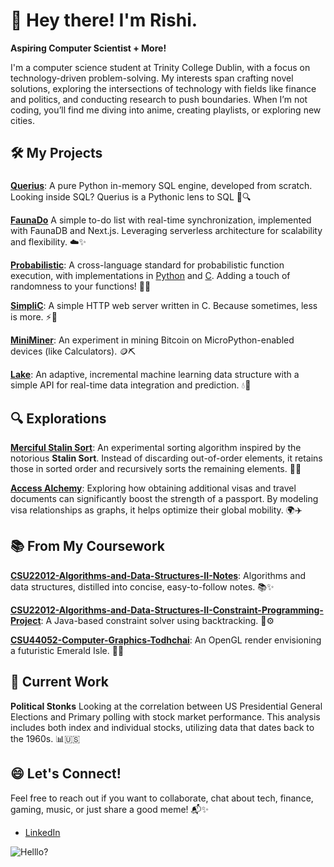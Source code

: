 # 👋 Hey there! I'm Rishi.

**Aspiring Computer Scientist + More!**

I'm a computer science student at Trinity College Dublin, with a focus on technology-driven problem-solving. My interests span crafting novel solutions, exploring the intersections of technology with fields like finance and politics, and conducting research to push boundaries. When I’m not coding, you’ll find me diving into anime, creating playlists, or exploring new cities.

## 🛠️ My Projects

### 
[**Querius**](https://github.com/r-kataria/Querius): A pure Python in-memory SQL engine, developed from scratch. Looking inside SQL? Querius is a Pythonic lens to SQL 🐍🔍

[**FaunaDo**](https://github.com/r-kataria/FaunaDo) A simple to-do list with real-time synchronization, implemented with FaunaDB and Next.js. Leveraging serverless architecture for scalability and flexibility. ☁️✨

[**Probabilistic**](https://github.com/r-kataria/Probabilistic): A cross-language standard for probabilistic function execution, with implementations in [Python](https://github.com/r-kataria/Probabilistic.py) and [C](https://github.com/r-kataria/Probabilistic.c). Adding a touch of randomness to your functions! 🔮🐍

[**SimpliC**](https://github.com/r-kataria/SimpliC): A simple HTTP web server written in C. Because sometimes, less is more. ⚡️🚀

[**MiniMiner**](https://github.com/r-kataria/MiniMiner): An experiment in mining Bitcoin on MicroPython-enabled devices (like Calculators). 🪙⛏️

[**Lake**](https://github.com/r-kataria/Lake): An adaptive, incremental machine learning data structure with a simple API for real-time data integration and prediction. 💧🧠


## 🔍 Explorations

[**Merciful Stalin Sort**](https://github.com/r-kataria/MercifulStalinSort): An experimental sorting algorithm inspired by the notorious **Stalin Sort**. Instead of discarding out-of-order elements, it retains those in sorted order and recursively sorts the remaining elements. 🧩📶


[**Access Alchemy**](https://github.com/r-kataria/AccessAlchemy): Exploring how obtaining additional visas and travel documents can significantly boost the strength of a passport. By modeling visa relationships as graphs, it helps optimize their global mobility. 🌍✈️


## 📚 From My Coursework

[**CSU22012-Algorithms-and-Data-Structures-II-Notes**](https://github.com/r-kataria/CSU22012-Algorithms-and-Data-Structures-II-Notes): Algorithms and data structures, distilled into concise, easy-to-follow notes. 📚✨

[**CSU22012-Algorithms-and-Data-Structures-II-Constraint-Programming-Project**](https://github.com/r-kataria/CSU22012-Algorithms-and-Data-Structures-II-Constraint-Programming-Project): A Java-based constraint solver using backtracking. 🧩⚙️

[**CSU44052-Computer-Graphics-Todhchai**](https://github.com/r-kataria/CSU44052-Computer-Graphics-Todhchai): An OpenGL render envisioning a futuristic Emerald Isle. 🌌🍀

## 🔄 Current Work

**Political Stonks** Looking at the correlation between US Presidential General Elections and Primary polling with stock market performance. This analysis includes both index and individual stocks, utilizing data that dates back to the 1960s. 📊🇺🇸


## 😄 Let's Connect!

Feel free to reach out if you want to collaborate, chat about tech, finance, gaming, music, or just share a good meme! 📬✨

- [LinkedIn](https://www.linkedin.com/in/r-kataria/)

![Helllo?](https://y.yarn.co/5d15f1fa-5172-41dd-86bf-faf472e122b5_text.gif)
